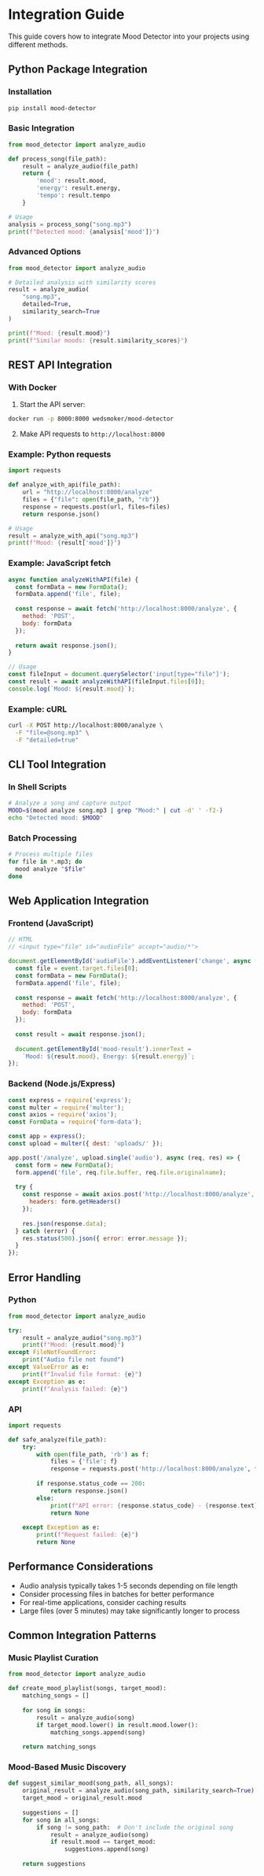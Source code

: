 # Integration Guide

This guide covers how to integrate Mood Detector into your projects using different methods.

## Python Package Integration

### Installation
```bash
pip install mood-detector
```

### Basic Integration
```python
from mood_detector import analyze_audio

def process_song(file_path):
    result = analyze_audio(file_path)
    return {
        'mood': result.mood,
        'energy': result.energy,
        'tempo': result.tempo
    }

# Usage
analysis = process_song("song.mp3")
print(f"Detected mood: {analysis['mood']}")
```

### Advanced Options
```python
from mood_detector import analyze_audio

# Detailed analysis with similarity scores
result = analyze_audio(
    "song.mp3",
    detailed=True,
    similarity_search=True
)

print(f"Mood: {result.mood}")
print(f"Similar moods: {result.similarity_scores}")
```

## REST API Integration

### With Docker
1. Start the API server:
```bash
docker run -p 8000:8000 wedsmoker/mood-detector
```

2. Make API requests to `http://localhost:8000`

### Example: Python requests
```python
import requests

def analyze_with_api(file_path):
    url = "http://localhost:8000/analyze"
    files = {"file": open(file_path, "rb")}
    response = requests.post(url, files=files)
    return response.json()

# Usage
result = analyze_with_api("song.mp3")
print(f"Mood: {result['mood']}")
```

### Example: JavaScript fetch
```javascript
async function analyzeWithAPI(file) {
  const formData = new FormData();
  formData.append('file', file);
  
  const response = await fetch('http://localhost:8000/analyze', {
    method: 'POST',
    body: formData
  });
  
  return await response.json();
}

// Usage
const fileInput = document.querySelector('input[type="file"]');
const result = await analyzeWithAPI(fileInput.files[0]);
console.log(`Mood: ${result.mood}`);
```

### Example: cURL
```bash
curl -X POST http://localhost:8000/analyze \
  -F "file=@song.mp3" \
  -F "detailed=true"
```

## CLI Tool Integration

### In Shell Scripts
```bash
# Analyze a song and capture output
MOOD=$(mood analyze song.mp3 | grep "Mood:" | cut -d' ' -f2-)
echo "Detected mood: $MOOD"
```

### Batch Processing
```bash
# Process multiple files
for file in *.mp3; do
  mood analyze "$file"
done
```

## Web Application Integration

### Frontend (JavaScript)
```javascript
// HTML
// <input type="file" id="audioFile" accept="audio/*">

document.getElementById('audioFile').addEventListener('change', async (event) => {
  const file = event.target.files[0];
  const formData = new FormData();
  formData.append('file', file);
  
  const response = await fetch('http://localhost:8000/analyze', {
    method: 'POST',
    body: formData
  });
  
  const result = await response.json();
  
  document.getElementById('mood-result').innerText = 
    `Mood: ${result.mood}, Energy: ${result.energy}`;
});
```

### Backend (Node.js/Express)
```javascript
const express = require('express');
const multer = require('multer');
const axios = require('axios');
const FormData = require('form-data');

const app = express();
const upload = multer({ dest: 'uploads/' });

app.post('/analyze', upload.single('audio'), async (req, res) => {
  const form = new FormData();
  form.append('file', req.file.buffer, req.file.originalname);
  
  try {
    const response = await axios.post('http://localhost:8000/analyze', form, {
      headers: form.getHeaders()
    });
    
    res.json(response.data);
  } catch (error) {
    res.status(500).json({ error: error.message });
  }
});
```

## Error Handling

### Python
```python
from mood_detector import analyze_audio

try:
    result = analyze_audio("song.mp3")
    print(f"Mood: {result.mood}")
except FileNotFoundError:
    print("Audio file not found")
except ValueError as e:
    print(f"Invalid file format: {e}")
except Exception as e:
    print(f"Analysis failed: {e}")
```

### API
```python
import requests

def safe_analyze(file_path):
    try:
        with open(file_path, 'rb') as f:
            files = {'file': f}
            response = requests.post('http://localhost:8000/analyze', files=files)
            
        if response.status_code == 200:
            return response.json()
        else:
            print(f"API error: {response.status_code} - {response.text}")
            return None
            
    except Exception as e:
        print(f"Request failed: {e}")
        return None
```

## Performance Considerations

- Audio analysis typically takes 1-5 seconds depending on file length
- Consider processing files in batches for better performance
- For real-time applications, consider caching results
- Large files (over 5 minutes) may take significantly longer to process

## Common Integration Patterns

### Music Playlist Curation
```python
from mood_detector import analyze_audio

def create_mood_playlist(songs, target_mood):
    matching_songs = []
    
    for song in songs:
        result = analyze_audio(song)
        if target_mood.lower() in result.mood.lower():
            matching_songs.append(song)
    
    return matching_songs
```

### Mood-Based Music Discovery
```python
def suggest_similar_mood(song_path, all_songs):
    original_result = analyze_audio(song_path, similarity_search=True)
    target_mood = original_result.mood
    
    suggestions = []
    for song in all_songs:
        if song != song_path:  # Don't include the original song
            result = analyze_audio(song)
            if result.mood == target_mood:
                suggestions.append(song)
    
    return suggestions
```